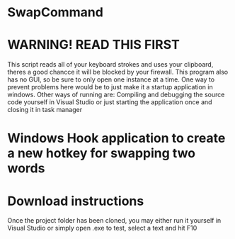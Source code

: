 # SwapCommand

# WARNING! READ THIS FIRST
This script reads all of your keyboard strokes and uses your clipboard,
theres a good chancce it will be blocked by your firewall.
This program also has no GUI, so be sure to only open one instance at a time. 
One way to prevent problems here would be to just make it a startup application 
in windows. 
Other ways of running are: Compiling and debugging the source code yourself in Visual Studio
or just starting the application once and closing it in task manager


# Windows Hook application to create a new hotkey for swapping two words


# Download instructions
Once the project folder has been cloned, you may either run it yourself in Visual Studio or simply open .exe
to test, select a text and hit F10






